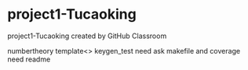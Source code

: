 # project1-Tucaoking
project1-Tucaoking created by GitHub Classroom


numbertheory template<>
keygen_test need ask  makefile and coverage need 
readme
